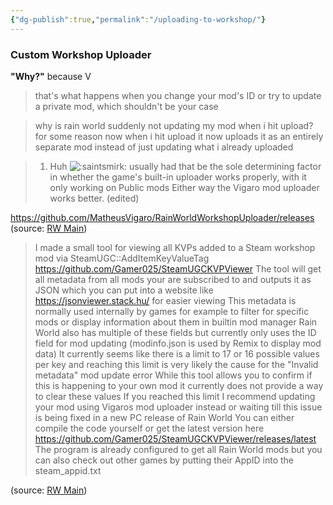 ```yaml
---
{"dg-publish":true,"permalink":"/uploading-to-workshop/"}
---
```


### Custom Workshop Uploader

**"Why?"**
 because V

> that's what happens when you change your mod's ID
> or try to update a private mod, which shouldn't be your case

> why is rain world suddenly not updating my mod when i hit upload? for some reason now when i hit upload it now uploads it as an entirely separate mod instead of just updating what i already uploaded

> 1. Huh ![:saintsmirk:](https://cdn.discordapp.com/emojis/951914063720513596.webp?size=44) usually had that be the sole determining factor in whether the game's built-in uploader works properly, with it only working on Public mods Either way the Vigaro mod uploader works better. (edited)

https://github.com/MatheusVigaro/RainWorldWorkshopUploader/releases
(source: [RW Main](https://discord.com/channels/291184728944410624/838185248981385256/1080334872364732526))

> I made a small tool for viewing all KVPs added to a Steam workshop mod via SteamUGC::AddItemKeyValueTag
> https://github.com/Gamer025/SteamUGCKVPViewer
> The tool will get all metadata from all mods your are subscribed to and outputs it as JSON which you can put into a website like https://jsonviewer.stack.hu/ for easier viewing
> This metadata is normally used internally by games for example to filter for specific mods or display information about them in builtin mod manager 
> Rain World also has multiple of these fields but currently only uses the ID field for mod updating (modinfo.json is used by Remix to display mod data)
> It currently seems like there is a limit to 17 or 16 possible values per key and reaching this limit is very likely the cause for the "Invalid metadata" mod update error
> While this tool allows you to confirm if this is happening to your own mod it currently does not provide a way to clear these values
> If you reached this limit I recommend updating your mod using Vigaros mod uploader instead or waiting till this issue is being fixed in a new PC release of Rain World
> You can either compile the code yourself or get the latest version here https://github.com/Gamer025/SteamUGCKVPViewer/releases/latest
> The program is already configured to get all Rain World mods but you can also check out other games by putting their AppID into the steam_appid.txt

(source: [RW Main](https://discord.com/channels/291184728944410624/838185248981385256/1147616659624964148))
